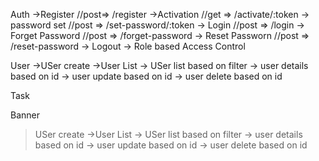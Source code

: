 Auth
    ->Register                          //post=> /register
    ->Activation                        //get => /activate/:token
    -> password set                     //post => /set-password/:token
    -> Login                            //post => /login
    -> Forget Password                  //post => /forget-password
    -> Reset Passworn                   //post => /reset-password
    -> Logout
    -> Role based Access Control

User 
    ->USer create
    ->User List
    -> USer list based on filter
    -> user details based on id
    -> user update based on id
    -> user delete based on id

Task

Banner
>USer create
    ->User List
    -> USer list based on filter
    -> user details based on id
    -> user update based on id
    -> user delete based on id